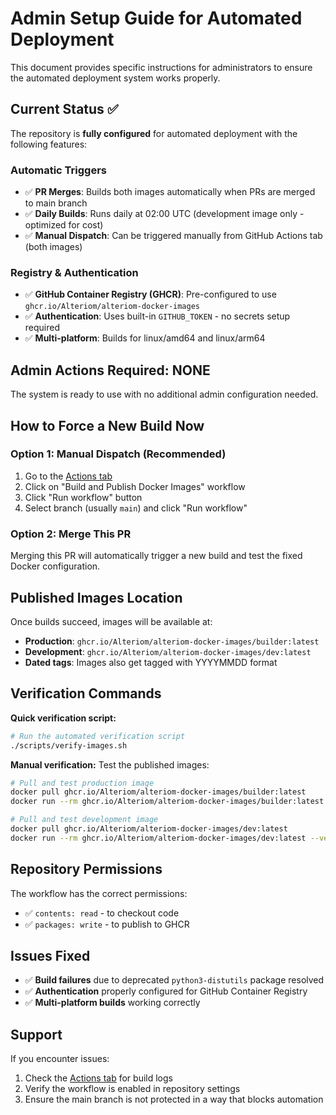# Admin Setup Guide for Automated Deployment

This document provides specific instructions for administrators to ensure the automated deployment system works properly.

## Current Status ✅

The repository is **fully configured** for automated deployment with the following features:

### Automatic Triggers
- ✅ **PR Merges**: Builds both images automatically when PRs are merged to main branch
- ✅ **Daily Builds**: Runs daily at 02:00 UTC (development image only - optimized for cost)
- ✅ **Manual Dispatch**: Can be triggered manually from GitHub Actions tab (both images)

### Registry & Authentication
- ✅ **GitHub Container Registry (GHCR)**: Pre-configured to use `ghcr.io/Alteriom/alteriom-docker-images`
- ✅ **Authentication**: Uses built-in `GITHUB_TOKEN` - no secrets setup required
- ✅ **Multi-platform**: Builds for linux/amd64 and linux/arm64

## Admin Actions Required: NONE

The system is ready to use with no additional admin configuration needed.

## How to Force a New Build Now

### Option 1: Manual Dispatch (Recommended)
1. Go to the [Actions tab](https://github.com/Alteriom/alteriom-docker-images/actions)
2. Click on "Build and Publish Docker Images" workflow
3. Click "Run workflow" button
4. Select branch (usually `main`) and click "Run workflow"

### Option 2: Merge This PR
Merging this PR will automatically trigger a new build and test the fixed Docker configuration.

## Published Images Location

Once builds succeed, images will be available at:
- **Production**: `ghcr.io/Alteriom/alteriom-docker-images/builder:latest`
- **Development**: `ghcr.io/Alteriom/alteriom-docker-images/dev:latest`
- **Dated tags**: Images also get tagged with YYYYMMDD format

## Verification Commands

**Quick verification script:**
```bash
# Run the automated verification script
./scripts/verify-images.sh
```

**Manual verification:**
Test the published images:
```bash
# Pull and test production image
docker pull ghcr.io/Alteriom/alteriom-docker-images/builder:latest
docker run --rm ghcr.io/Alteriom/alteriom-docker-images/builder:latest --version

# Pull and test development image  
docker pull ghcr.io/Alteriom/alteriom-docker-images/dev:latest
docker run --rm ghcr.io/Alteriom/alteriom-docker-images/dev:latest --version
```

## Repository Permissions

The workflow has the correct permissions:
- ✅ `contents: read` - to checkout code
- ✅ `packages: write` - to publish to GHCR

## Issues Fixed

- ✅ **Build failures** due to deprecated `python3-distutils` package resolved
- ✅ **Authentication** properly configured for GitHub Container Registry
- ✅ **Multi-platform builds** working correctly

## Support

If you encounter issues:
1. Check the [Actions tab](https://github.com/Alteriom/alteriom-docker-images/actions) for build logs
2. Verify the workflow is enabled in repository settings
3. Ensure the main branch is not protected in a way that blocks automation